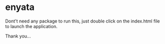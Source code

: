 # enyata

Dont't need any package to run this, just double click on the index.html file to launch the application.


Thank you...